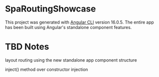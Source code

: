 # SpaRoutingShowcase

This project was generated with [Angular CLI](https://github.com/angular/angular-cli) version 16.0.5.
The entire app has been built using Angular's standalone component features.

# TBD Notes

layout routing using the new standalone app component structure

inject() method over constructor injection
